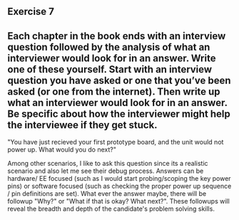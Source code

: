 Exercise 7
----------
Each chapter in the book ends with an interview question followed by the analysis of what an interviewer would look for in an answer. Write one of these yourself.
Start with an interview question you have asked or one that you’ve been asked (or one from the internet). Then write up what an interviewer would look for in an answer. Be specific about how the interviewer might help the interviewee if they get stuck.
---------

"You have just recieved your first prototype board, and the unit would not power up.  What would you do next?"

Among other scenarios,  I like to ask this question since its a realistic scenario and also let me see their debug process.  Answers can be hardware/ EE focused (such as I would start probing/scoping the key power pins) or software focused (such as checking the proper power up sequence / pin definitions are set).  What ever the answer maybe, there will be followup "Why?" or "What if that is okay?  What next?".  These followups will reveal the breadth and depth of the candidate's problem solving skills.
